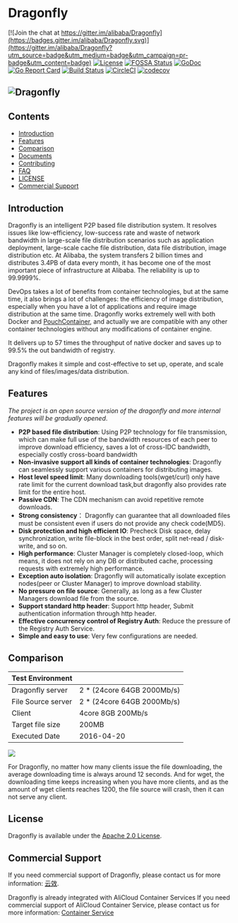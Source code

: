 # Dragonfly

[![Join the chat at https://gitter.im/alibaba/Dragonfly](https://badges.gitter.im/alibaba/Dragonfly.svg)](https://gitter.im/alibaba/Dragonfly?utm_source=badge&utm_medium=badge&utm_campaign=pr-badge&utm_content=badge)
[![License](https://img.shields.io/badge/license-Apache%202-brightgreen.svg)](https://github.com/alibaba/Dragonfly/blob/master/LICENSE)
[![FOSSA Status](https://app.fossa.io/api/projects/git%2Bgithub.com%2Falibaba%2FDragonfly.svg?type=shield)](https://app.fossa.io/projects/git%2Bgithub.com%2Falibaba%2FDragonfly?ref=badge_shield)
[![GoDoc](https://godoc.org/github.com/alibaba/Dragonfly?status.svg)](https://godoc.org/github.com/alibaba/Dragonfly)
[![Go Report Card](https://goreportcard.com/badge/github.com/alibaba/Dragonfly)](https://goreportcard.com/report/github.com/alibaba/Dragonfly)
[![Build Status](https://travis-ci.org/alibaba/Dragonfly.svg?branch=master)](https://travis-ci.org/alibaba/Dragonfly)
[![CircleCI](https://circleci.com/gh/alibaba/Dragonfly.svg?style=svg)](https://circleci.com/gh/alibaba/Dragonfly)
[![codecov](https://codecov.io/gh/alibaba/Dragonfly/branch/master/graph/badge.svg)](https://codecov.io/gh/alibaba/Dragonfly)


## ![Dragonfly](docs/images/logo.png)

## Contents

- [Introduction](#introduction)
- [Features](#features)
- [Comparison](#comparison) 
- [Documents](./docs/documents.md)
- [Contributing](CONTRIBUTING.md)
- [FAQ](FAQ.md)
- [LICENSE](LICENSE)
- [Commercial Support](#commercial-support)

## Introduction

Dragonfly is an intelligent P2P based file distribution system. It resolves issues like low-efficiency, low-success rate and waste of network bandwidth in large-scale file distribution scenarios such as application deployment, large-scale cache file distribution, data file distribution, image distribution etc.
At Alibaba, the system transfers 2 billion times and distributes 3.4PB of data every month, it has become one of the most important piece of infrastructure at Alibaba. The reliability is up to 99.9999%.


DevOps takes a lot of benefits from container technologies, but at the same time, it also brings a lot of challenges: the efficiency of image distribution, especially when you have a lot of applications and require image distribution at the same time. Dragonfly works extremely well with  both Docker and [PouchContainer](https://github.com/alibaba/pouch), and actually we are compatible with any other container technologies without any modifications of container engine.

It delivers up to 57 times the throughput of native docker and saves up to 99.5% the out bandwidth of registry.

Dragonfly makes it simple and cost-effective to set up, operate, and scale any kind of files/images/data distribution.

## Features
*The project is an open source version of the dragonfly and more internal features will be gradually opened*.

- **P2P based file distribution**: Using P2P technology for file transmission, which can make full use of the bandwidth resources of each peer to improve download efficiency,  saves a lot of cross-IDC bandwidth, especially costly cross-board bandwidth
- **Non-invasive support all kinds of container technologies**: Dragonfly can seamlessly support various containers for distributing images.
- **Host level speed limit**: Many downloading tools(wget/curl) only have rate limit for the current download task,but dragonfly
also provides rate limit for the entire host.
- **Passive CDN**: The CDN mechanism can avoid repetitive remote downloads.
- **Strong consistency**： Dragonfly can guarantee that all downloaded files must be consistent even if users do not provide any check code(MD5).
- **Disk protection and high efficient IO**: Precheck Disk space, delay synchronization, write file-block in the best order,
split net-read / disk-write, and so on.
- **High performance**: Cluster Manager is completely closed-loop, which means, it does not rely on any DB or distributed cache,
processing requests with extremely high performance. 
- **Exception auto isolation**: Dragonfly will automatically isolate exception nodes(peer or Cluster Manager) to improve download stability.
- **No pressure on file source**: Generally, as long as a few Cluster Managers download file from the source.
- **Support standard http header**: Support http header, Submit authentication information through http header.
- **Effective concurrency control of Registry Auth**: Reduce the pressure of the Registry Auth Service.
- **Simple and easy to use**: Very few configurations are needed.

## Comparison

|Test Environment ||
|--------------------|-------------------|
|Dragonfly server|2 * (24core 64GB 2000Mb/s)|
|File Source server|2 * (24core 64GB 2000Mb/s)|
|Client|4core 8GB 200Mb/s|
|Target file size|200MB|
|Executed Date|2016-04-20|

<div>
<img src="docs/images/performance.png"/>
</div>

For Dragonfly, no matter how many clients issue the file downloading, the average downloading time is always around 12 seconds.
And for wget, the downloading time keeps increasing when you have more clients, and as the amount of wget clients reaches 1200, the file source will crash, then it can not serve any client.

## License

Dragonfly is available under the [Apache 2.0 License](https://github.com/alibaba/Dragonfly/blob/master/LICENSE).

## Commercial Support

If you need commercial support of Dragonfly, please contact us for more information: [云效](https://www.aliyun.com/product/yunxiao).

Dragonfly is already integrated with AliCloud Container Services
If you need commercial support of AliCloud Container Service, please contact us for more information: [Container Service
](https://www.alibabacloud.com/product/container-service)
